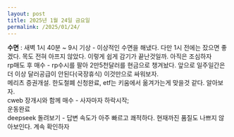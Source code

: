 ```yaml
---
layout: post
title: 2025년 1월 24일 금요일
permalink: /2025/01/24/
---
```

**수면** : 새벽 1시 40분 ~ 9시 기상 - 이상적인 수면을 해냈다. 다만 1시 전에는 잤으면 좋겠다. 목도 전혀 아프지 않았다. 이렇게 쉽게 감기가 끝난것일까. 아직은 조심하자<br/>
rp매도 후 매수 - rp수시를 팔아 2만5천달러를 현금으로 챙겨놨다. 앞으로 일주일간은 더 이상 달러공급이 안된다(국장휴식) 이것만으로 싸워보자.<br/>
메리츠 증권개설. 한도철폐 신청완료, etf는 키움에서 옮겨가는게 맞을것 같다. 알아보자.<br/>
cweb 장개시와 함께 매수 - 사자마자 하락시작;<br/>
운동완료<br/>
deepseek 돌려보기 - 답변 속도가 아주 빠르고 쾌적하다. 현재까진 품질도 나쁘지 않아보인다. 계속 확인하자
